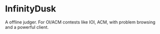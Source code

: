 # InfinityDusk
A offline judger. For OI/ACM contests like IOI, ACM, with problem browsing and a powerful client.
